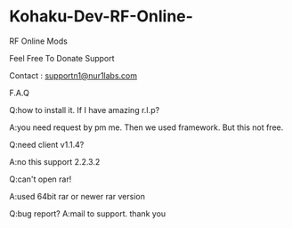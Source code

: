 # Kohaku-Dev-RF-Online-
RF Online Mods

Feel Free To Donate Support

Contact : supportn1@nur1labs.com

F.A.Q

Q:how to install it. If I have amazing r.I.p?

A:you need request by pm me. Then we used framework. But this not free.

Q:need client v1.1.4?

A:no this support 2.2.3.2

Q:can't open rar!

A:used 64bit rar or newer rar version

Q:bug report?
A:mail to support. thank you
